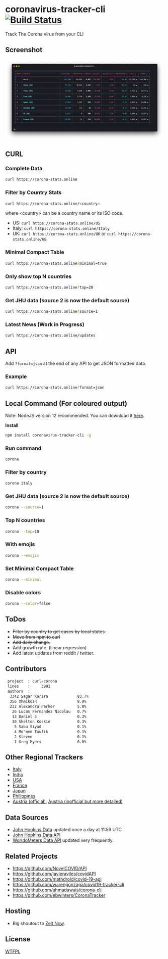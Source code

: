 # coronavirus-tracker-cli [![Build Status](https://github.com/sagarkarira/coronavirus-tracker-cli/workflows/Tests/badge.svg)](https://github.com/sagarkarira/coronavirus-tracker-cli/actions?workflow=Tests)

Track The Corona virus from your CLI

## Screenshot

![Preview](./preview.png)

## CURL

### Complete Data

```sh
curl https://corona-stats.online
```

### Filter by Country Stats

```sh
curl https://corona-stats.online/<country>
```

where \<country\> can be a country name or its ISO code.

* US: `curl https://corona-stats.online/US`
* Italy: `curl https://corona-stats.online/Italy`
* UK: `curl https://corona-stats.online/UK` or `curl https://corona-stats.online/GB`

### Minimal Compact Table

```sh
curl https://corona-stats.online?minimal=true
```

### Only show top N countries

```sh
curl https://corona-stats.online?top=20
```
### Get JHU data (source 2 is now the default source)

```sh
curl https://corona-stats.online?source=1
```

### Latest News (Work in Progress)

```sh
curl https://corona-stats.online/updates
```

## API

Add `?format=json` at the end of any API to get JSON formatted data.

### Example

```sh
curl https://corona-stats.online?format=json
```

## Local Command (For coloured output)

Note: NodeJS version 12 recommended. You can download it [here](https://nodejs.org/en/download/).

**Install**

``` sh
npm install coronavirus-tracker-cli -g
```

### Run command

```sh
corona
```

### Filter by country

```sh
corona italy
```

### Get JHU data (source 2 is now the default source)

```sh
corona --source=1
```

### Top N countries

```sh
corona --top=10
```

### With emojis

```sh
corona --emojis
```

### Set Minimal Compact Table

```sh
corona --minimal
```

### Disable colors

```sh
corona --color=false
```

## ToDos

* ~~Filter by country to get cases by local states.~~
* ~~Move from npm to curl~~
* ~~Add daily change.~~
* Add growth rate. (linear regression)
* Add latest updates from reddit / twitter.

## Contributors

```text
 project  : curl-corona
 lines    :     3991
 authors  :
  3342 Sagar Karira             83.7%
  356 XhmikosR                  8.9%
  232 Alexandra Parker          5.8%
   26 Lucas Fernandez Nicolau   0.7%
   13 Daniel S                  0.3%
   10 Shelton Koskie            0.3%
    5 Sabu Siyad                0.1%
    4 Mo'men Tawfik             0.1%
    2 Steven                    0.1%
    1 Greg Myers                0.0%
```

## Other Regional Trackers

* [Italy](https://opendatadpc.maps.arcgis.com/apps/opsdashboard/index.html#/b0c68bce2cce478eaac82fe38d4138b1)
* [India](https://www.covid19india.org/)
* [USA](https://www.npr.org/sections/health-shots/2020/03/16/816707182/map-tracking-the-spread-of-the-coronavirus-in-the-u-s)
* [France](https://veille-coronavirus.fr/)
* [Japan](https://covid19japan.com/)
* [Philippines](https://ncovtracker.doh.gov.ph/)
* [Austria (official)](https://info.gesundheitsministerium.at), [Austria (inofficial but more detailed)](https://covid19.spiessknafl.at)

## Data Sources

* [John Hopkins Data](https://github.com/CSSEGISandData/COVID-19) updated once a day at 11:59 UTC
* [John Hopkins Data API](https://github.com/ExpDev07/coronavirus-tracker-api)
* [WorldoMeters Data API](https://github.com/NovelCOVID/API/) updated very frequently.

## Related Projects

* <https://github.com/NovelCOVID/API>
* <https://github.com/javieraviles/covidAPI>
* <https://github.com/mathdroid/covid-19-api>
* <https://github.com/warengonzaga/covid19-tracker-cli>
* <https://github.com/ahmadawais/corona-cli>
* <https://github.com/ebwinters/CoronaTracker>

## Hosting

* Big shoutout to [Zeit Now](https://github.com/zeit/now).

## License

[WTFPL](http://www.wtfpl.net/)
